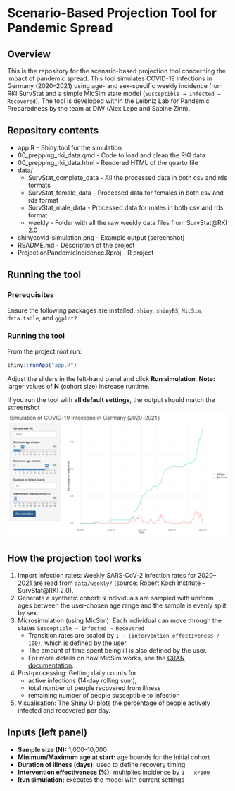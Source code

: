 # Scenario-Based Projection Tool for Pandemic Spread

## Overview

This is the repository for the scenario-based projection tool concerning the impact of pandemic spread. This tool simulates COVID-19 infections in Germany (2020–2021) using age- and sex-specific weekly incidence from RKI SurvStat and a simple MicSim state model (`Susceptible → Infected → Recovered`). The tool is developed within the Leibniz Lab for Pandemic Preparedness by the team at DIW (Alex Lepe and Sabine Zinn).

## Repository contents

-   app.R - Shiny tool for the simulation
-   00_prepping_rki_data.qmd - Code to load and clean the RKI data
-   00_prepping_rki_data.html - Rendered HTML of the quarto file
-   data/
    -   SurvStat_complete_data - All the processed data in both csv and rds formats
    -   SurvStat_female_data - Processed data for females in both csv and rds format
    -   SurvStat_male_data - Processed data for males in both csv and rds format
    -   weekly - Folder with all the raw weekly data files from SurvStat\@RKI 2.0
-   shinycovid-simulation.png – Example output (screenshot)
-   README.md - Description of the project
-   ProjectionPandemicIncidence.Rproj - R project

## Running the tool

### Prerequisites

Ensure the following packages are installed: `shiny`, `shinyBS`, `MicSim`, `data.table`, and `ggplot2`

### Running the tool

From the project root run:

``` r
shiny::runApp("app.R")
```

Adjust the sliders in the left-hand panel and click **Run simulation**. **Note:** larger values of **N** (cohort size) increase runtime.

If you run the tool with **all default settings**, the output should match the screenshot ![Simulation output](shinycovid-simulation.png)

## How the projection tool works

1.  Import infection rates: Weekly SARS‑CoV‑2 infection rates for 2020–2021 are read from `data/weekly/` (source: Robert Koch Institute – SurvStat\@RKI 2.0).
2.  Generate a synthetic cohort: `N` individuals are sampled with uniform ages between the user‑chosen age range and the sample is evenly split by sex.
3.  Microsimulation (using MicSim): Each individual can move through the states `Susceptible → Infected → Recovered`
    -   Transition rates are scaled by `1 – (intervention effectiveness / 100)`, which is defined by the user.
    -   The amount of time spent being ill is also defined by the user.
    -   For more details on how MicSim works, see the [CRAN documentation](https://cran.r-project.org/web/packages/MicSim/index.html).
4.  Post‑processing: Getting daily counts for
    -   active infections (14‑day rolling sum),
    -   total number of people recovered from illness
    -   remaining number of people susceptible to infection
5.  Visualisation: The Shiny UI plots the percentage of people actively infected and recovered per day.

## Inputs (left panel)

-   **Sample size (N):** 1,000–10,000
-   **Minimum/Maximum age at start:** age bounds for the initial cohort
-   **Duration of illness (days):** used to define recovery timing
-   **Intervention effectiveness (%):** multiplies incidence by `1 − x/100`
-   **Run simulation:** executes the model with current settings
